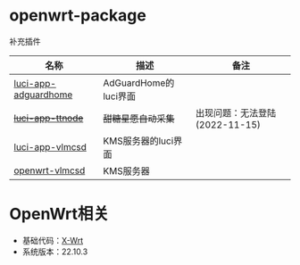 # openwrt-package
补充插件

|名称|描述|备注|
|----|----|----|
|[luci-app-adguardhome](https://github.com/TioaChan/luci-app-adguardhome.git)|AdGuardHome的luci界面||
|~~[luci-app-ttnode](https://github.com/jerrykuku/luci-app-ttnode.git)~~|~~甜糖星愿自动采集~~|出现问题：无法登陆(2022-11-15)|
|[luci-app-vlmcsd](https://github.com/cokebar/luci-app-vlmcsd.git)|KMS服务器的luci界面||
|[openwrt-vlmcsd](https://github.com/cokebar/openwrt-vlmcsd.git)|KMS服务器||


# OpenWrt相关
- 基础代码：[X-Wrt](https://github.com/x-wrt/)
- 系统版本：22.10.3